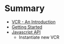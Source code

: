 # Summary

* [VCR - An Introduction](vcr_-_an_introduction.md)
* [Getting Started](getting_started.md)
* [Javascript API](javascript_api.md)
   * Instantiate new VCR

